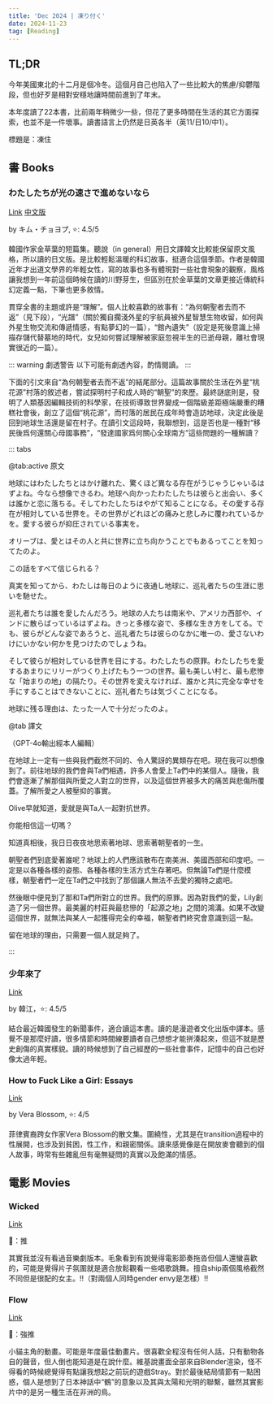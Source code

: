 ```yaml
---
title: 'Dec 2024 | 凍り付く'
date: 2024-11-23
tag: [Reading]
---
```


## TL;DR

今年美國東北的十二月是個冷冬。這個月自己也陷入了一些比較大的焦慮/抑鬱階段，但也好歹是相對安穩地讓時間前進到了年末。

本年度讀了22本書，比前兩年稍微少一些，但花了更多時間在生活的其它方面探索，也並不是一件壞事。讀書語言上仍然是日英各半（英11/日10/中1）。

標題是：凍住

<!-- more -->

## 書 Books

### わたしたちが光の速さで進めないなら

[Link](https://bookmeter.com/books/16897450) [中文版](https://www.books.com.tw/products/0010917934)

by キム・チョヨプ, ⭐: 4.5/5

韓國作家金草葉的短篇集。聽說（in general）用日文譯韓文比較能保留原文風格，所以讀的日文版。是比較輕鬆溫暖的科幻故事，挺適合這個季節。作者是韓國近年才出道文學界的年輕女性，寫的故事也多有體現對一些社會現象的觀察，風格讓我想到一年前這個時候在讀的川野芽生，但區別在於金草葉的文章更接近傳統科幻定義一點，下筆也更多敘情。

貫穿全書的主題或許是“理解”。個人比較喜歡的故事有：“為何朝聖者去而不返”（見下段），“光譜”（關於獨自擱淺外星的宇航員被外星智慧生物收留，如何與外星生物交流和傳遞情感，有點夢幻的一篇），“館內遺失”（設定是死後意識上掃描存儲代替墓地的時代，女兒如何嘗試理解被家庭忽視半生的已逝母親，離社會現實很近的一篇）。

::: warning 劇透警告
以下可能有劇透內容，酌情閱讀。
:::

下面的引文來自“為何朝聖者去而不返”的結尾部分。這篇故事關於生活在外星“桃花源”村落的敘述者，嘗試探明村子和成人時的“朝聖”的來歷。最終謎底則是，發明了人類基因編輯技術的科學家，在技術導致世界變成一個階級差距極端嚴重的糟糕社會後，創立了這個“桃花源”，而村落的居民在成年時會造訪地球，決定此後是回到地球生活還是留在村子。在讀引文這段時，我聯想到，這是否也是一種對“移民後爲何還關心母國事務”，“發達國家爲何關心全球南方”這些問題的一種解讀？

::: tabs

@tab:active 原文

地球にはわたしたちとはかけ離れた、驚くほど異なる存在がうじゃうじゃいるはずよね。今なら想像できるわ。地球へ向かったわたしたちは彼らと出会い、多くは誰かと恋に落ちる。そしてわたしたちはやがて知ることになる。その愛する存在が相対している世界を。その世界がどれほどの痛みと悲しみに覆われているかを。愛する彼らが抑圧されている事実を。

オリーブは、愛とはその人と共に世界に立ち向かうことでもあるってことを知ってたのよ。

この話をすべて信じられる？

真実を知ってから、わたしは毎日のように夜通し地球に、巡礼者たちの生涯に思いを馳せた。

巡礼者たちは誰を愛したんだろう。地球の人たちは南米や、アメリカ西部や、インドに散らばっているはずよね。きっと多様な姿で、多様な生き方をしてる。でも、彼らがどんな姿であろうと、巡礼者たちは彼らのなかに唯一の、愛さないわけにいかない何かを見つけたのでしょうね。

そして彼らが相対している世界を目にする。わたしたちの原罪。わたしたちを愛するあまりにリリーがつくり上げたもう一つの世界。最も美しい村と、最も悲惨な「始まりの地」の隔たり。その世界を変えなければ、誰かと共に完全な幸せを手にすることはできないことに、巡礼者たちは気づくことになる。

地球に残る理由は、たった一人で十分だったのよ。

@tab 譯文

（GPT-4o輸出經本人編輯）

在地球上一定有一些與我們截然不同的、令人驚訝的異類存在吧。現在我可以想像到了。前往地球的我們會與Ta們相遇，許多人會愛上Ta們中的某個人。隨後，我們會逐漸了解那個與所愛之人對立的世界，以及這個世界被多大的痛苦與悲傷所覆蓋。了解所愛之人被壓抑的事實。

Olive早就知道，愛就是與Ta人一起對抗世界。

你能相信這一切嗎？

知道真相後，我日日夜夜地思索著地球、思索著朝聖者的一生。

朝聖者們到底愛著誰呢？地球上的人們應該散布在南美洲、美國西部和印度吧。一定是以各種各樣的姿態、各種各樣的生活方式生存著吧。但無論Ta們是什麼模樣，朝聖者們一定在Ta們之中找到了那個讓人無法不去愛的獨特之處吧。

然後眼中便見到了那和Ta們所對立的世界。我們的原罪。因為對我們的愛，Lily創造了另一個世界。最美麗的村莊與最悲慘的「起源之地」之間的鴻溝。如果不改變這個世界，就無法與某人一起獲得完全的幸福，朝聖者們終究會意識到這一點。

留在地球的理由，只需要一個人就足夠了。

:::

### 少年來了

[Link](https://www.books.com.tw/products/0010774348)

by 韓江，⭐: 4.5/5

結合最近韓國發生的新聞事件，適合讀這本書。讀的是漫遊者文化出版中譯本。感覺不是那麼好讀，很多情節和時間線要讀者自己想想才能拼湊起來，但這不就是歷史創傷的真實樣貌。讀的時候想到了自己經歷的一些社會事件，記憶中的自己也好像太過年輕。

### How to Fuck Like a Girl: Essays

[Link](https://www.goodreads.com/book/show/205438931-how-to-fuck-like-a-girl)

by Vera Blossom, ⭐: 4/5

菲律賓裔跨女作家Vera Blossom的散文集。圍繞性，尤其是在transition過程中的性展開，也涉及到貧困，性工作，和親密關係。讀來感覺像是在開放麥會聽到的個人故事，時常有些雜亂但有毫無疑問的真實以及飽滿的情感。

## 電影 Movies

### Wicked

[Link](https://www.imdb.com/title/tt1262426/)

🍅：推

其實我並沒有看過音樂劇版本。毛象看到有說覺得電影節奏拖沓但個人還蠻喜歡的，可能是覺得片子氛圍就是適合放鬆觀看一些唱歌跳舞。擅自ship兩個風格截然不同但是很配的女主。!!（對兩個人同時gender envy是怎樣）!!

### Flow

[Link](https://www.imdb.com/title/tt4772188/)

🍅：強推

小貓主角的動畫。可能是年度最佳動畫片。很喜歡全程沒有任何人話，只有動物各自的聲音，但人倒也能知道是在說什麼。維基說畫面全部來自Blender渲染，怪不得看的時候總覺得有點讓我想起之前玩的遊戲Stray。對於最後結局情節有一點困惑，個人是想到了日本神話中“鶴”的意象以及其與太陽和光明的聯繫，雖然其實影片中的是另一種生活在非洲的鳥。